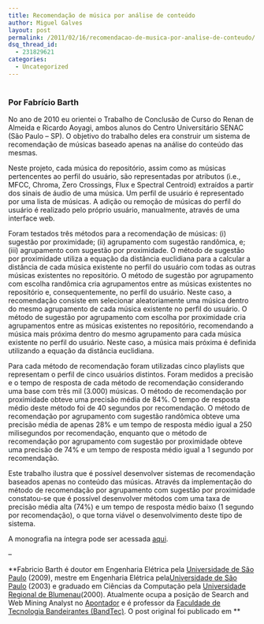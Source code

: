```yaml
---
title: Recomendação de música por análise de conteúdo
author: Miguel Galves
layout: post
permalink: /2011/02/16/recomendacao-de-musica-por-analise-de-conteudo/
dsq_thread_id:
  - 231829621
categories:
  - Uncategorized
---
```

# 

### Por Fabrício Barth

No ano de 2010 eu orientei o Trabalho de Conclusão de Curso do Renan de Almeida e Ricardo Aoyagi, ambos alunos do Centro Universitário SENAC (São Paulo – SP). O objetivo do trabalho deles era construir um sistema de recomendação de músicas baseado apenas na análise do conteúdo das mesmas.

Neste projeto, cada música do repositório, assim como as músicas pertencentes ao perfil do usuário, são representadas por atributos (i.e., MFCC, Chroma, Zero Crossings, Flux e Spectral Centroid) extraídos a partir dos sinais de áudio de uma música. Um perfil de usuário é representado por uma lista de músicas. A adição ou remoção de músicas do perfil do usuário é realizado pelo próprio usuário, manualmente, através de uma interface web.

Foram testados três métodos para a recomendação de músicas: (i) sugestão por proximidade; (ii) agrupamento com sugestão randômica, e; (iii) agrupamento com sugestão por proximidade. O método de sugestão por proximidade utiliza a equação da distância euclidiana para a calcular a distância de cada música existente no perfil do usuário com todas as outras músicas existentes no repositório. O método de sugestão por agrupamento com escolha randômica cria agrupamentos entre as músicas existentes no repositório e, consequentemente, no perfil do usuário. Neste caso, a recomendação consiste em selecionar aleatoriamente uma música dentro do mesmo agrupamento de cada música existente no perfil do usuário. O método de sugestão por agrupamento com escolha por proximidade cria agrupamentos entre as músicas existentes no repositório, recomendando a música mais próxima dentro do mesmo agrupamento para cada música existente no perfil do usuário. Neste caso, a música mais próxima é definida utilizando a equação da distância euclidiana.

Para cada método de recomendação foram utilizadas cinco playlists que representam o perfil de cinco usuários distintos. Foram medidos a precisão e o tempo de resposta de cada método de recomendação considerando uma base com três mil (3.000) músicas. O método de recomendação por proximidade obteve uma precisão média de 84%. O tempo de resposta médio deste método foi de 40 segundos por recomendação. O método de recomendação por agrupamento com sugestão randômica obteve uma precisão média de apenas 28% e um tempo de resposta médio igual a 250 milisegundos por recomendação, enquanto que o método de recomendação por agrupamento com sugestão por proximidade obteve uma precisão de 74% e um tempo de resposta médio igual a 1 segundo por recomendação.

Este trabalho ilustra que é possível desenvolver sistemas de recomendação baseados apenas no conteúdo das músicas. Através da implementação do método de recomendação por agrupamento com sugestão por proximidade constatou-se que é possível desenvolver métodos com uma taxa de precisão média alta (74%) e um tempo de resposta médio baixo (1 segundo por recomendação), o que torna viável o desenvolvimento deste tipo de sistema.

A monografia na íntegra pode ser acessada [aqui][1].

 [1]: http://fbarth.net.br/docs/tccs/recomendacaoMusicas-2010.pdf

–

**Fabricio Barth é doutor em Engenharia Elétrica pela [Universidade de São Paulo][2] (2009), mestre em Engenharia Elétrica pela[Universidade de São Paulo][2] (2003) e graduado em Ciências da Computação pela [Universidade Regional de Blumenau][3](2000). Atualmente ocupa a posição de Search and Web Mining Analyst no [Apontador][4] e é professor da [Faculdade de Tecnologia Bandeirantes (BandTec)][5]. O post original foi publicado em **

 [2]: http://www.knoma.pcs.usp.br/
 [3]: http://www.inf.furb.br/
 [4]: http://www.apontador.com/
 [5]: http://www.bandtec.com.br/